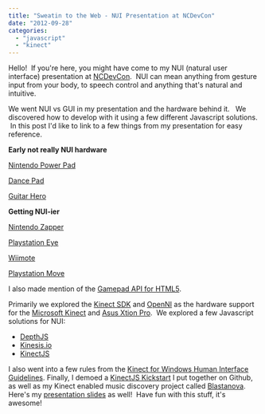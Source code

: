 ```yaml
---
title: "Sweatin to the Web - NUI Presentation at NCDevCon"
date: "2012-09-28"
categories: 
  - "javascript"
  - "kinect"
---
```


Hello!  If you're here, you might have come to my NUI (natural user interface) presentation at [NCDevCon](http://www.ncdevcon.com/).  NUI can mean anything from gesture input from your body, to speech control and anything that's natural and intuitive.

We went NUI vs GUI in my presentation and the hardware behind it.   We discovered how to develop with it using a few different Javascript solutions.  In this post I'd like to link to a few things from my presentation for easy reference.

**Early not really NUI hardware**

[Nintendo Power Pad](http://en.wikipedia.org/wiki/Power_Pad)

[Dance Pad](http://en.wikipedia.org/wiki/Dance_pad)

[Guitar Hero](http://en.wikipedia.org/wiki/Guitar_hero)

**Getting NUI-ier**

[Nintendo Zapper](http://en.wikipedia.org/wiki/NES_Zapper)

[Playstation Eye](http://en.wikipedia.org/wiki/PlayStation_Eye)

[Wiimote](http://en.wikipedia.org/wiki/Wiimote)

[Playstation Move](http://en.wikipedia.org/wiki/Playstation_move)

I also made mention of the [Gamepad API for HTML5](http://active.tutsplus.com/tutorials/games/an-introduction-to-the-html5-gamepad-api/).

Primarily we explored the [Kinect SDK](http://www.microsoft.com/en-us/kinectforwindows/) and [OpenNI](http://www.openni.org/) as the hardware support for the [Microsoft Kinect](http://www.amazon.com/Microsoft-L6M-00001-Kinect-Sensor-Windows/dp/B006UIS53K/ref=sr_1_3?ie=UTF8&qid=1348801394&sr=8-3&keywords=Microsoft+Kinect) and [Asus Xtion Pro](http://www.newegg.com/Product/Product.aspx?Item=N82E16826785030).  We explored a few Javascript solutions for NUI:

- [DepthJS](https://github.com/doug/depthjs)
- [Kinesis.io](http://kinesis.io/)
- [KinectJS](http://kinect.childnodes.com/)

  
I also went into a few rules from the [Kinect for Windows Human Interface Guidelines](http://www.microsoft.com/en-us/kinectforwindows/develop/learn.aspx). Finally, I demoed a [KinectJS Kickstart](https://github.com/bengfarrell/KinectJSKickstart) I put together on Github, as well as my Kinect enabled music discovery project called [Blastanova](http://play.blastanova.com/kinect.html).   Here's my [presentation slides](https://docs.google.com/presentation/d/1zX2ejz6vFK41S4jstNj8npbG8rB9JFm0mUVjDw-2bQI/edit) as well!  Have fun with this stuff, it's awesome!
